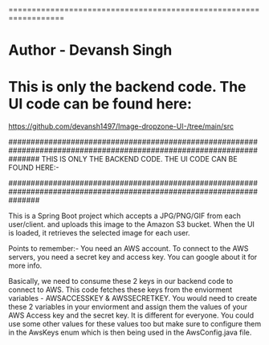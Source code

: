 ==================================================================
# Author - Devansh Singh

# This is only the backend code. The UI code can be found here:
https://github.com/devansh1497/Image-dropzone-UI-/tree/main/src

#######################################################################################################################
THIS IS ONLY THE BACKEND CODE. THE UI CODE CAN BE FOUND HERE:-

#######################################################################################################################

This is a Spring Boot project which accepts a JPG/PNG/GIF from each user/client.
and uploads this image to the Amazon S3 bucket.
When the UI is loaded, it retrieves the selected image for each user.

Points to remember:-
You need an AWS account. To connect to the AWS servers, you need a secret key
and access key. You can google about it for more info.

Basically, we need to consume these 2 keys in our backend code to connect to AWS.
This code fetches these keys from the enviorment variables - AWSACCESSKEY & AWSSECRETKEY.
You would need to create these 2 variables in your enviorment and assign them the values of your AWS Access key and the secret key. 
It is different for everyone.
You could use some other values for these values too but make sure to 
configure them in the AwsKeys enum which is then being used in the AwsConfig.java file.

